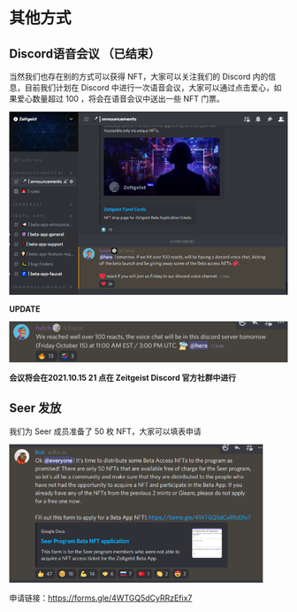 

# 其他方式

## Discord语音会议 （已结束）

当然我们也存在别的方式可以获得 NFT，大家可以关注我们的 Discord 内的信息，目前我们计划在 Discord 中进行一次语音会议，大家可以通过点击爱心，如果爱心数量超过 100 ，将会在语音会议中送出一些 NFT 门票。

<img src="https://raw.githubusercontent.com/Whisker17/ImageStoreService/main/image-20211013121250937.png" style="zoom:67%;" />

**UPDATE**

<img src="https://raw.githubusercontent.com/Whisker17/imagestoreversion2/main/202110151445812.png" style="zoom:67%;" />

**会议将会在2021.10.15 21 点在 Zeitgeist Discord 官方社群中进行**

## Seer 发放

我们为 Seer 成员准备了 50 枚 NFT，大家可以填表申请

<img src="https://raw.githubusercontent.com/Whisker17/ImageStoreService/main/image-20211019141649632.png" style="zoom:67%;" />

申请链接：https://forms.gle/4WTGQ5dCyRRzEfix7